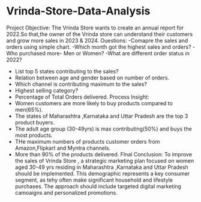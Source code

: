 # Vrinda-Store-Data-Analysis
Project Objective:
The Vrinda Store wants to create an annual report for 2022.So that,the owner of the Vrinda store can understand their customers and grow more sales in 2023 & 2024.
Ouestions:
-Comapre the sales and orders using simple chart.
-Which month got the highest sales and orders?
-Who purchased more- Men or Women?
-What are different order status in 2022?
- List top 5 states contributing to the sales?
- Relation between age and gender based on number of orders.
- Which channel is contributing maximum to the sales?
- Highest selling category?
- Percentage of Total Orders delivered.
  Process Insight:
- Women customers are more likely to buy products compared to men(65%).
- The states of Maharashtra ,Karnataka and Uttar Pradesh are the top 3 product buyers.
- The adult age group (30-49yrs) is max contributing(50%) and buys the most products.
- THe maximum numbers of products customer orders from Amazon,Flipkart and Myntra channels.
- More than 90% of the products delivered.
FInal Conclusion:
To improve the sales of Vrinda Store , a strategic marketing plan focused on women aged 30-49 yrs residing in Maharashtra ,Karnataka and Uttar Pradesh should be implemented. This demographic represents a key consumer segment, as tehy often make significant household and lifestyle purchases. The approach should include targeted digital marketing camoaigns and personalized promotions.
